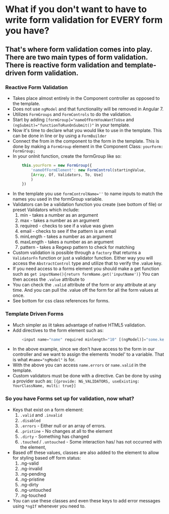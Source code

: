 # What if you don't want to have to write form validation for EVERY form you have?

## That's where form validation comes into play. There are two main types of form validation. There is reactive form validation and template-driven form validation.

### Reactive Form Validation
* Takes place almost entirely in the Component controller as opposed to the template.
* Does not use `ngModel` and that functionality will be removed in Angular 7.
* Utilizes `FormGroups` and `FormControls` to do the validation. 
* Start by adding `[formGroup]="nameOfFormYouWantToUse` and `(ngSubmit)="functionToRunOnSubmit()"` in your template.
* Now it's time to declare what you would like to use in the template. This can be done in line or by using a `FormBuilder`
* Connect the from in the component to the form in the template. This is done by making a `FormGroup` element in the Component Class: `yourForm: FormGroup;`
* In your onInit function, create the formGroup like so:
    ``` typescript
        this.yourForm = new FormGroup({
            'nameOfFormElement': new FormControl(startingValue, 
            [Array, Of, Validators, To, Use]
            )
        })
    ```
* In the template you use `formControlName=''` to name inputs to match the names you used in the formGroup variable.
* Validators can be a validation function you create (see bottom of file) or preset Validators which include:
  1. min  - takes a number as an argument
  2. max  - takes a number as an argument
  3. required - checks to see if a value was given
  4. email - checks to see if the pattern is an email
  5. minLength - takes a number as an argument
  6. maxLength - takes a number as an argument
  7. pattern - takes a Regexp pattern to check for matching
* Custom validation is possible through a `factory` that returns a `ValidatorFn` function or just a validator function. Either way you will access the `AbstractControl` type and utilize that to verify the .value key.
* If you need access to a forms element you should make a get function such as `get inputName(){return formName.get('inputName')}` You can then access the `.value` attribute to 
* You can check the `.valid` attribute of the form or any attribute at any time. And you can pull the .value off the form for all the form values at once.
* See bottom for css class references for forms.


### Template Driven Forms 
* Much simpler as iit takes advantage of native HTML5 validation.
* Add directives to the form element such as: 
    ``` typescript
        <input name="name" required minlength="10" [(ngModel)]="some.key" #name="ngModel">
    ```
* In the above example, since we don't have access to the form in our controller and we want to assign the elements 'model' to a variable. That is what `#name="ngModel"` is for. 
* With the above you can access `name.errors` or `name.valid` in the template.
* Custom validators must be done with a directive. Can be done by using a provider such as: `[{provide: NG_VALIDATORS, useExisting: YourClassName, multi: true}]`



### So you have Forms set up for validation, now what?

* Keys that exist on a form element: 
    1. `.valid` and `.invalid`
    2. `.disabled`
    3. `.errors` - Either null or an array of errors.
    4. `.pristine` - No changes at all to the element
    5. `.dirty` - Something has changed
    6. `.touched` / `.untouched` - Some interaction has/ has not occurred with the element,
* Based off these values, classes are also added to the element to allow for styling based off form status: 
    1. .ng-valid
    2. .ng-invalid
    3. .ng-pending
    4. .ng-pristine
    5. .ng-dirty
    6. .ng-untouched
    7. .ng-touched
* You can use these classes and even these keys to add error messages using `*ngIf` whenever you need to.